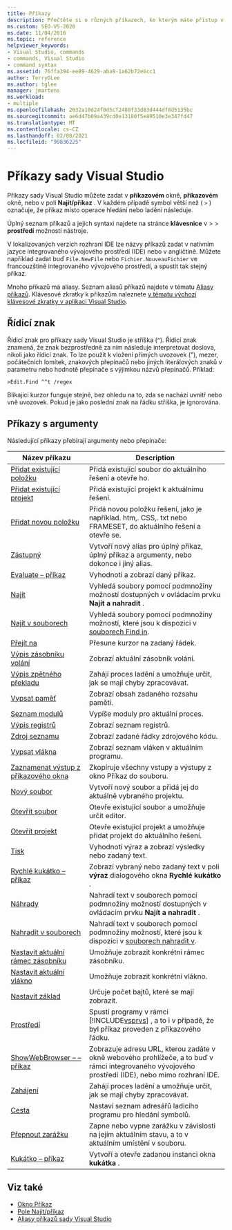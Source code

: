```yaml
---
title: Příkazy
description: Přečtěte si o různých příkazech, ke kterým máte přístup v aplikaci Visual Studio.
ms.custom: SEO-VS-2020
ms.date: 11/04/2016
ms.topic: reference
helpviewer_keywords:
- Visual Studio, commands
- commands, Visual Studio
- command syntax
ms.assetid: 76ffa394-ee89-4629-aba9-1a62b72e6cc1
author: TerryGLee
ms.author: tglee
manager: jmartens
ms.workload:
- multiple
ms.openlocfilehash: 2032a10d24f0d5cf2488f33d83d444df8d5135bc
ms.sourcegitcommit: ae6d47b09a439cd0e13180f5e89510e3e347fd47
ms.translationtype: MT
ms.contentlocale: cs-CZ
ms.lasthandoff: 02/08/2021
ms.locfileid: "99836225"
---
```

# <a name="visual-studio-commands"></a>Příkazy sady Visual Studio

Příkazy sady Visual Studio můžete zadat v **příkazovém** okně, **příkazovém** okně, nebo v poli **Najít/příkaz** . V každém případě symbol větší než ( `>` ) označuje, že příkaz místo operace hledání nebo ladění následuje.

Úplný seznam příkazů a jejich syntaxi najdete na stránce **klávesnice** v   >    >  **prostředí** možností nástroje.

V lokalizovaných verzích rozhraní IDE lze názvy příkazů zadat v nativním jazyce integrovaného vývojového prostředí (IDE) nebo v angličtině. Můžete například zadat buď `File.NewFile` nebo `Fichier.NouveauFichier` ve francouzštině integrovaného vývojového prostředí, a spustit tak stejný příkaz.

Mnoho příkazů má aliasy. Seznam aliasů příkazů najdete v tématu [Aliasy příkazů](../../ide/reference/visual-studio-command-aliases.md). Klávesové zkratky k příkazům naleznete [v tématu výchozí klávesové zkratky v aplikaci Visual Studio](../default-keyboard-shortcuts-in-visual-studio.md).

## <a name="escape-character"></a>Řídicí znak

Řídicí znak pro příkazy sady Visual Studio je stříška (^). Řídicí znak znamená, že znak bezprostředně za ním následuje interpretovat doslova, nikoli jako řídicí znak. To lze použít k vložení přímých uvozovek ("), mezer, počátečních lomítek, znakových přepínačů nebo jiných literálových znaků v parametru nebo hodnotě přepínače s výjimkou názvů přepínačů. Příklad:

```
>Edit.Find ^^t /regex
```

Blikající kurzor funguje stejně, bez ohledu na to, zda se nachází uvnitř nebo vně uvozovek. Pokud je jako poslední znak na řádku stříška, je ignorována.

## <a name="commands-with-arguments"></a>Příkazy s argumenty

Následující příkazy přebírají argumenty nebo přepínače:

| Název příkazu | Description |
| - | - |
| [Přidat existující položku](../../ide/reference/add-existing-item-command.md) | Přidá existující soubor do aktuálního řešení a otevře ho. |
| [Přidat existující projekt](../../ide/reference/add-existing-project-command.md) | Přidá existující projekt k aktuálnímu řešení. |
| [Přidat novou položku](../../ide/reference/add-new-item-command.md) | Přidá novou položku řešení, jako je například. htm,. CSS,. txt nebo FRAMESET, do aktuálního řešení a otevře se. |
| [Zástupný](../../ide/reference/alias-command.md) | Vytvoří nový alias pro úplný příkaz, úplný příkaz a argumenty, nebo dokonce i jiný alias. |
| [Evaluate – příkaz](../../ide/reference/evaluate-statement-command.md) | Vyhodnotí a zobrazí daný příkaz. |
| [Najít](../../ide/reference/find-command.md) | Vyhledá soubory pomocí podmnožiny možností dostupných v ovládacím prvku **Najít a nahradit** . |
| [Najít v souborech](../../ide/reference/find-in-files-command.md) | Vyhledá soubory pomocí podmnožiny možností, které jsou k dispozici v [souborech Find in](../../ide/find-in-files.md). |
| [Přejít na](../../ide/reference/go-to-command.md) | Přesune kurzor na zadaný řádek. |
| [Výpis zásobníku volání](../../ide/reference/list-call-stack-command.md) | Zobrazí aktuální zásobník volání. |
| [Výpis zpětného překladu](../../ide/reference/list-disassembly-command.md) | Zahájí proces ladění a umožňuje určit, jak se mají chyby zpracovávat. |
| [Vypsat paměť](../../ide/reference/list-memory-command.md) | Zobrazí obsah zadaného rozsahu paměti. |
| [Seznam modulů](../../ide/reference/list-modules-command.md) | Vypíše moduly pro aktuální proces. |
| [Výpis registrů](../../ide/reference/list-registers-command.md) | Zobrazí seznam registrů. |
| [Zdroj seznamu](../../ide/reference/list-source-command.md) | Zobrazí zadané řádky zdrojového kódu. |
| [Vypsat vlákna](../../ide/reference/list-threads-command.md) | Zobrazí seznam vláken v aktuálním programu. |
| [Zaznamenat výstup z příkazového okna](../../ide/reference/log-command-window-output-command.md) | Zkopíruje všechny vstupy a výstupy z okno Příkaz do souboru. |
| [Nový soubor](../../ide/reference/new-file-command.md) | Vytvoří nový soubor a přidá jej do aktuálně vybraného projektu. |
| [Otevřít soubor](../../ide/reference/open-file-command.md) | Otevře existující soubor a umožňuje určit editor. |
| [Otevřít projekt](../../ide/reference/open-project-command.md) | Otevře existující projekt a umožňuje přidat projekt do aktuálního řešení. |
| [Tisk](../../ide/reference/print-command.md) | Vyhodnotí výraz a zobrazí výsledky nebo zadaný text. |
| [Rychlé kukátko – příkaz](../../ide/reference/quick-watch-command.md) | Zobrazí vybraný nebo zadaný text v poli **výraz** dialogového okna **Rychlé kukátko** . |
| [Náhrady](../../ide/reference/replace-command.md) | Nahradí text v souborech pomocí podmnožiny možností dostupných v ovládacím prvku **Najít a nahradit** . |
| [Nahradit v souborech](../../ide/reference/replace-in-files-command.md) | Nahradí text v souborech pomocí podmnožiny možností, které jsou k dispozici v [souborech nahradit v](../../ide/replace-in-files.md). |
| [Nastavit aktuální rámec zásobníku](../../ide/reference/set-current-stack-frame-command.md) | Umožňuje zobrazit konkrétní rámec zásobníku. |
| [Nastavit aktuální vlákno](../../ide/reference/set-current-thread-command.md) | Umožňuje zobrazit konkrétní vlákno. |
| [Nastavit základ](../../ide/reference/set-radix-command.md) | Určuje počet bajtů, které se mají zobrazit. |
| [Prostředí](../../ide/reference/shell-command.md) | Spustí programy v rámci [!INCLUDE[vsprvs](../../code-quality/includes/vsprvs_md.md)] , a to i v případě, že byl příkaz proveden z příkazového řádku. |
| [ShowWebBrowser – – příkaz](../../ide/reference/showwebbrowser-command.md) | Zobrazuje adresu URL, kterou zadáte v okně webového prohlížeče, a to buď v rámci integrovaného vývojového prostředí (IDE), nebo mimo rozhraní IDE. |
| [Zahájení](../../ide/reference/start-command.md) | Zahájí proces ladění a umožňuje určit, jak se mají chyby zpracovávat. |
| [Cesta](../../ide/reference/symbol-path-command.md) | Nastaví seznam adresářů ladicího programu pro hledání symbolů. |
| [Přepnout zarážku](../../ide/reference/toggle-breakpoint-command.md) | Zapne nebo vypne zarážku v závislosti na jejím aktuálním stavu, a to v aktuálním umístění v souboru. |
| [Kukátko – příkaz](../../ide/reference/watch-command.md) | Vytvoří a otevře zadanou instanci okna **kukátka** . |

## <a name="see-also"></a>Viz také

- [Okno Příkaz](../../ide/reference/command-window.md)
- [Pole Najít/příkaz](../../ide/find-command-box.md)
- [Aliasy příkazů sady Visual Studio](../../ide/reference/visual-studio-command-aliases.md)
